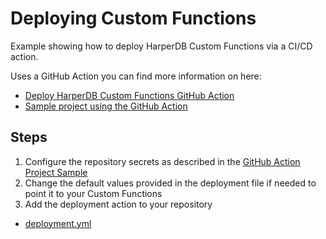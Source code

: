 # Deploying Custom Functions

Example showing how to deploy HarperDB Custom Functions via a CI/CD action.

Uses a GitHub Action you can find more information on here:

* [Deploy HarperDB Custom Functions GitHub Action](https://github.com/makvoid/deploy-harperdb-cf-action)
* [Sample project using the GitHub Action](https://github.com/makvoid/deploy-harperdb-cf-action-sample)

## Steps
1. Configure the repository secrets as described in the [GitHub Action Project Sample](https://github.com/makvoid/deploy-harperdb-cf-action-sample#adding-secrets)
2. Change the default values provided in the deployment file if needed to point it to your Custom Functions
3. Add the deployment action to your repository

* [deployment.yml](deployment.yml)